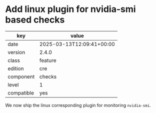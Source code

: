 [//]: # (werk v2)
# Add linux plugin for nvidia-smi based checks

key        | value
---------- | ---
date       | 2025-03-13T12:09:41+00:00
version    | 2.4.0
class      | feature
edition    | cre
component  | checks
level      | 1
compatible | yes

We now ship the linux corresponding plugin for monitoring `nvidia-smi`.
